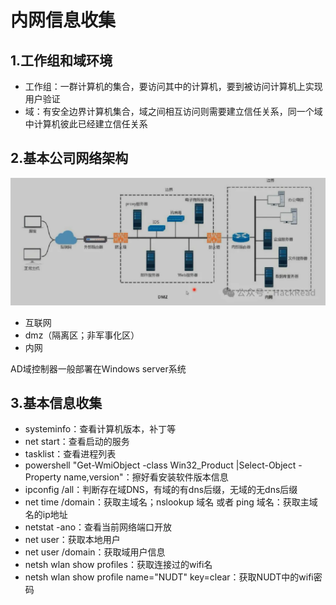 # 内网信息收集



## 1.工作组和域环境

* 工作组：一群计算机的集合，要访问其中的计算机，要到被访问计算机上实现用户验证
* 域：有安全边界计算机集合，域之间相互访问则需要建立信任关系，同一个域中计算机彼此已经建立信任关系



## 2.基本公司网络架构

![图片](.img/内网信息收集.assets/640.webp)

* 互联网
* dmz（隔离区；非军事化区）
* 内网

AD域控制器一般部署在Windows server系统



## 3.基本信息收集

* systeminfo：查看计算机版本，补丁等
* net start：查看启动的服务
* tasklist：查看进程列表
* powershell "Get-WmiObject -class Win32_Product |Select-Object -Property name,version"：擦好看安装软件版本信息
* ipconfig /all：判断存在域DNS，有域的有dns后缀，无域的无dns后缀
* net time /domain：获取主域名；nslookup 域名 或者 ping 域名：获取主域名的ip地址
* netstat -ano：查看当前网络端口开放
* net user：获取本地用户
* net user /domain：获取域用户信息
* netsh wlan show profiles：获取连接过的wifi名
* netsh wlan show profile name="NUDT" key=clear：获取NUDT中的wifi密码